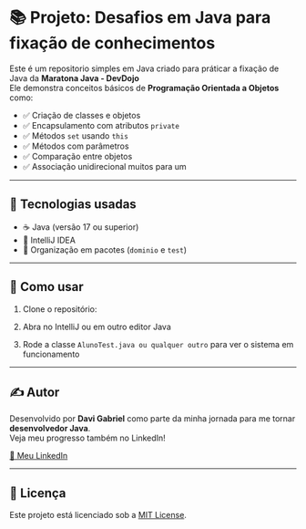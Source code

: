 # 📚 Projeto: Desafios em Java para fixação de conhecimentos

Este é um repositorio simples em Java criado para práticar a fixação de Java da **Maratona Java - DevDojo**  
Ele demonstra conceitos básicos de **Programação Orientada a Objetos** como:

- ✅ Criação de classes e objetos
- ✅ Encapsulamento com atributos `private`
- ✅ Métodos `set` usando `this`
- ✅ Métodos com parâmetros
- ✅ Comparação entre objetos
- ✅ Associação unidirecional muitos para um

---

## 🚀 Tecnologias usadas

- ☕ Java (versão 17 ou superior)
- 🧠 IntelliJ IDEA
- 📂 Organização em pacotes (`dominio` e `test`)

---

## 🎯 Como usar

1. Clone o repositório:

2. Abra no IntelliJ ou em outro editor Java

3. Rode a classe `AlunoTest.java ou qualquer outro` para ver o sistema em funcionamento

---

## ✍️ Autor

Desenvolvido por **Davi Gabriel** como parte da minha jornada para me tornar **desenvolvedor Java**.  
Veja meu progresso também no LinkedIn!

[🔗 Meu LinkedIn](https://www.linkedin.com/in/seu-usuario) <!-- vamos criar ou ajustar esse link -->

---

## 📜 Licença

Este projeto está licenciado sob a [MIT License](LICENSE).
